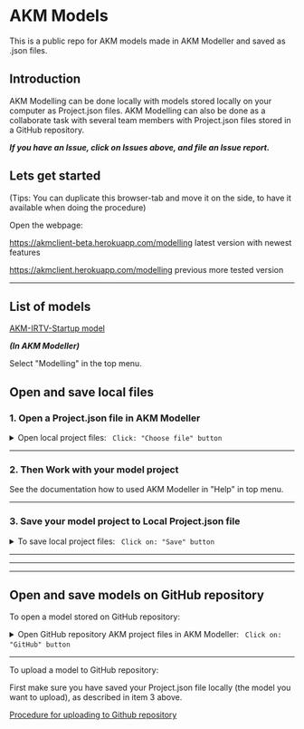 # AKM Models

This is a public repo for AKM models made in AKM Modeller and saved as .json files.

## Introduction

AKM Modelling can be done locally with models stored locally on your computer as Project.json files.
AKM Modelling can also be done as a collaborate task with several team members with Project.json files stored in a GitHub repository.

***If you have an Issue, click on Issues above, and file an Issue report.***

## Lets get started

(Tips: You can duplicate this browser-tab and move it on the side, to have it available when doing the procedure)

Open the webpage:  

<https://akmclient-beta.herokuapp.com/modelling> latest version with newest features

<https://akmclient.herokuapp.com/modelling> previous more tested version

---

## List of models

[AKM-IRTV-Startup model](localhost:3000/modelling?repo=Kavca/kavca-akm-models&path=startmodels&file=AKM-IRTV-Startup.json)

***(In AKM Modeller)***

Select "Modelling" in the top menu.

## Open and save local files

### 1. Open a Project.json file in AKM Modeller

<details><summary markdown="span">Open local project files: <code> Click: "Choose file" button</code></summary>

Click on: Project files: "Choose file" button and select the project file you want to load (.json file).

![alt text](./img/ChooseFile.png)

The selected file will be loaded in the AKM Modeller.

</details>

---

### 2. Then Work with your model project

See the documentation how to used AKM Modeller in "Help" in top menu.

---

### 3. Save your model project to Local Project.json file

<details><summary markdown="span">To save local project files: <code> Click on: "Save" button</code></summary>

To save the current project.json file Click on the "Save" button.

The file will by default be saved in Download folder as a "Projectname".json file.

</details>

---
---
---

## Open and save models on GitHub repository

To open a model stored on GitHub repository:

<details><summary markdown="span">Open GitHub repository AKM project files in AKM Modeller: <code> Click on: "GitHub" button</code></summary>
..

Click on "GitHub" button to open the dialog for GitHub repository and fill in the required fields.

- Repository URL:  <https://api.github.com/users/UserName/repos/>

then click on: "LIST MODELS" button and then select a model in the "Select Model" dropdown list.

(The list is from the **main** branch of the repository.)

The model will be loaded in AKM Modeller.

Click on "X" button in the top right corner to close the GitHub repository select dialog.

---

</details>

---

To upload a model to GitHub repository:

First make sure you have saved your Project.json file locally (the model you want to upload), as described in item 3 above.


[Procedure for uploading to Github repository](UploadModels.md)
